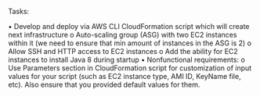 Tasks:

•	Develop and deploy via AWS CLI CloudFormation script which will create next infrastructure
o	Auto-scaling group (ASG) with two EC2 instances within it (we need to ensure that min amount of instances in the ASG is 2)
o	Allow SSH and HTTP access to EC2 instances
o	Add the ability for EC2 instances to install Java 8 during startup
•	Nonfunctional requirements:
o	Use Parameters section in CloudFormation script for customization of input values for your script (such as EC2 instance type, AMI ID, KeyName file, etc). Also ensure that you provided default values for them.
